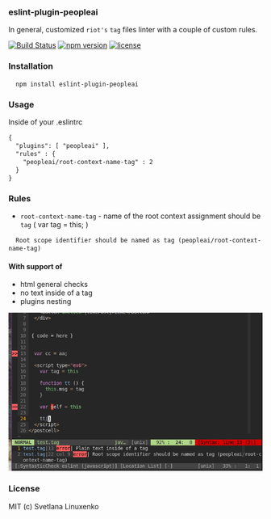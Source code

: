 ### eslint-plugin-peopleai

In general, customized `riot's` `tag` files linter with a couple of custom rules.

[![Build Status](https://img.shields.io/travis/behind-the-moon/eslint-plugin-peopleai.svg?style=flat-square)](https://travis-ci.org/behind-the-moon/eslint-plugin-peopleai.svg) [![npm version](https://img.shields.io/npm/v/eslint-plugin-peopleai.svg?style=flat-square)](https://www.npmjs.com/package/eslint-plugin-peopleai) [![license](https://img.shields.io/github/license/behind-the-moon/eslint-plugin-peopleai.svg?style=flat-square)]() 

### Installation

```
  npm install eslint-plugin-peopleai
```

### Usage

Inside of your .eslintrc

```
{
  "plugins": [ "peopleai" ],
  "rules" : {
    "peopleai/root-context-name-tag" : 2
  }
}
```

### Rules

  * `root-context-name-tag` - name of the root context assignment should be `tag` ( var tag = this; )

```
  Root scope identifier should be named as tag (peopleai/root-context-name-tag)
```


#### With support of

  * html general checks
  * no text inside of a tag
  * plugins nesting


[![Screenshot](https://raw.githubusercontent.com/behind-the-moon/eslint-plugin-peopleai/master/contrib/tags-lint.png)]()

### License

MIT (c) Svetlana Linuxenko
